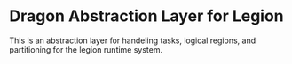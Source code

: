 # Dragon Abstraction Layer for Legion
This is an abstraction layer for handeling tasks, logical regions, and partitioning for the legion runtime system. 
